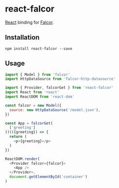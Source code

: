 # react-falcor

[React](https://github.com/facebook/react) binding for [Falcor](https://github.com/Netflix/falcor).

## Installation

```
npm install react-falcor --save
```

## Usage

```js
import { Model } from 'falcor'
import HttpDataSource from 'falcor-http-datasource'

import { Provider, falcorGet } from 'react-falcor'
import React from 'react'
import ReactDOM from 'react-dom'

const falcor = new Model({
  source: new HttpDataSource('/model.json'),
})

const App = falcorGet(
  ['greeting']
))(({greeting}) => {
  return (
    <p>{greeting}</p>
  )
})

ReactDOM.render(
  <Provider falcor={falcor}>
    <App />
  </Provider>,
  document.getElementById('container')
)
```
